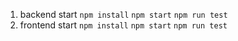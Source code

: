 1. backend start
	`npm install`
	`npm start`
	`npm run test`
2. frontend start
	`npm install`
	`npm start`
	`npm run test`